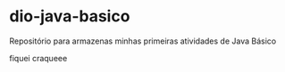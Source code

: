 # dio-java-basico
Repositório para armazenas minhas primeiras atividades de Java Básico

fiquei craqueee
